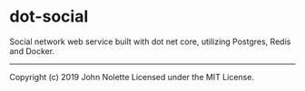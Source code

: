 # dot-social

Social network web service built with dot net core, utilizing Postgres, Redis and Docker.

---

Copyright (c) 2019 John Nolette Licensed under the MIT License.
